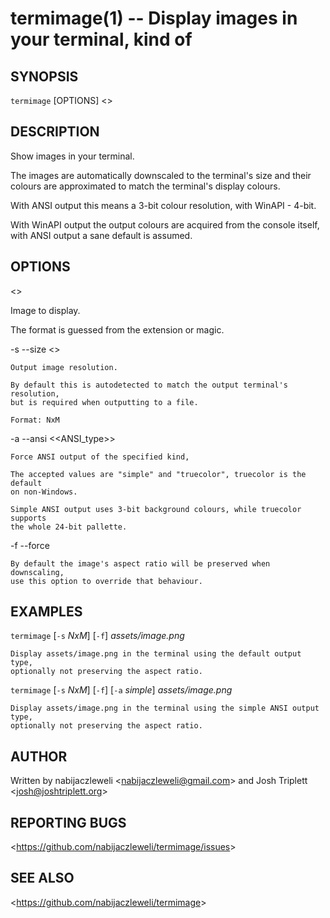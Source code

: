termimage(1) -- Display images in your terminal, kind of
========================================================

## SYNOPSIS

`termimage` [OPTIONS] &lt;<IMAGE>&gt;

## DESCRIPTION

Show images in your terminal.

The images are automatically downscaled to the terminal's size and their
colours are approximated to match the terminal's display colours.

With ANSI output this means a 3-bit colour resolution, with WinAPI - 4-bit.

With WinAPI output the output colours are acquired from the console itself,
with ANSI output a sane default is assumed.

## OPTIONS

  &lt;<IMAGE>&gt;

  Image to display.

  The format is guessed from the extension or magic.

  -s --size &lt;<size>&gt;

    Output image resolution.

    By default this is autodetected to match the output terminal's resolution,
    but is required when outputting to a file.

    Format: NxM

  -a --ansi &lt;<ANSI_type>&gt;

    Force ANSI output of the specified kind,

    The accepted values are "simple" and "truecolor", truecolor is the default
    on non-Windows.

    Simple ANSI output uses 3-bit background colours, while truecolor supports
    the whole 24-bit pallette.

  -f --force

    By default the image's aspect ratio will be preserved when downscaling,
    use this option to override that behaviour.

## EXAMPLES

  `termimage` [`-s` *NxM*] [`-f`] *assets/image.png*

    Display assets/image.png in the terminal using the default output type,
    optionally not preserving the aspect ratio.

  `termimage` [`-s` *NxM*] [`-f`] [`-a` *simple*] *assets/image.png*

    Display assets/image.png in the terminal using the simple ANSI output type,
    optionally not preserving the aspect ratio.

## AUTHOR

Written by nabijaczleweli &lt;<nabijaczleweli@gmail.com>&gt;
       and Josh Triplett &lt;<josh@joshtriplett.org>&gt;

## REPORTING BUGS

&lt;<https://github.com/nabijaczleweli/termimage/issues>&gt;

## SEE ALSO

&lt;<https://github.com/nabijaczleweli/termimage>&gt;
